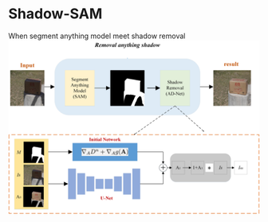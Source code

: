 # Shadow-SAM
When segment anything model meet shadow removal
![image](https://github.com/zhangbaijin/SAM-helps-Shadow/blob/main/structure.png)
